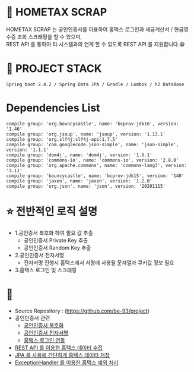 # :newspaper: HOMETAX SCRAP
HOMETAX SCRAP 는 공인인증서를 이용하여 홈택스 로그인과 세금계산서 / 현금영수증 조회 스크래핑을 할 수 있으며,   
REST API 를 통하여 타 시스템과의 연계 할 수 있도록 REST API 를 지원합니다.:grin:

# :hammer: PROJECT STACK
    Spring boot 2.4.2 / Spring Data JPA / Gradle / Lombok / h2 DataBase
# Dependencies List
    compile group: 'org.bouncycastle', name: 'bcprov-jdk16', version: '1.46'
	compile group: 'org.jsoup', name: 'jsoup', version: '1.13.1'
	compile group: 'org.slf4j:slf4j-api:1.7.5'
	compile group: 'com.googlecode.json-simple', name: 'json-simple', version: '1.1.1'
	compile group: 'dom4j', name: 'dom4j', version: '1.6.1'
	compile group: 'commons-io', name: 'commons-io', version: '2.8.0'
	compile group: 'org.apache.commons', name: 'commons-lang3', version: '3.11'
	compile group: 'bouncycastle', name: 'bcprov-jdk15', version: '140'
	compile group: 'jaxen', name: 'jaxen', version: '1.2.0'
	compile group: 'org.json', name: 'json', version: '20201115'

# :star: 전반적인 로직 설명
- 1.공인증서 복호화 하여 필요 값 추출
  - 공인인증서 Private Key 추출 
  - 공인인증서 Random Key 추출
- 2.공인인증서 전자서명
  - 전자서명 진행시 홈택스에서 서명에 사용될 문자열과 쿠키값 정보 필요
- 3.홈택스 로그인 및 스크래핑


# :pushpin:
- Source Repository : (https://github.com/be-93/project)
- 공인인증서 관련
    - [공인인증서 복호화](/md/공인인증서_복호화.md)
    - [공인인증서 전자서명](/md/공인인증서_전자서명.md)
    - [홈택스 로그인 연동](/md/홈택스_로그인.md)
- [REST API 를 이용한 홈택스 데이터 수집](/md/API_V1.md)
- [JPA 를 사용해 간단하게 홈택스 데이터 저장](/md/API_V2.md)
- [ExceptionHandler 를 이용한 홈택스 예외 처리](/md/홈택스_예외처리.md)

